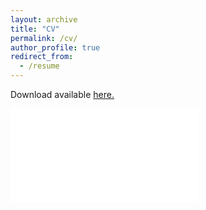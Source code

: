 ```yaml
---
layout: archive
title: "CV"
permalink: /cv/
author_profile: true
redirect_from:
  - /resume
---
```


Download available [here.](https://github.com/margae-knox/margae-knox.github.io/files/MKnox_CV_2022AUG_web.pdf)

<embed src="[https://github.com/margae-knox/margae-knox.github.io/files/MKnox_CV_2022AUG_web.pdf]" type="application/pdf"/>
